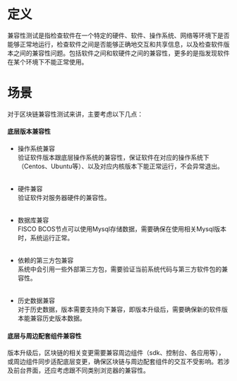 # 定义
兼容性测试是指检查软件在一个特定的硬件、软件、操作系统、网络等环境下是否能够正常地运行，检查软件之间是否能够正确地交互和共享信息，以及检查软件版本之间的兼容性问题。包括软件之间和软硬件之间的兼容性，更多的是指发现软件在某个环境下不能正常使用。

# 场景
对于区块链兼容性测试来讲，主要考虑以下几点：
#### 底层版本兼容性
- 操作系统兼容<br>
验证软件版本跟底层操作系统的兼容性，保证软件在对应的操作系统下（Centos、Ubuntu等）、以及对应内核版本下能正常运行，不会异常退出。<br><br>

- 硬件兼容<br>
验证软件对服务器硬件的兼容性。<br><br>

- 数据库兼容<br>
FISCO BCOS节点可以使用Mysql存储数据，需要确保在使用相关Mysql版本时，系统运行正常。<br><br>

- 依赖的第三方包兼容<br>
系统中会引用一些外部第三方包，需要验证当前系统代码与第三方软件包的兼容性。<br><br>

- 历史数据兼容<br>
对于历史数据，版本需要支持向下兼容，即版本升级后，需要确保新的软件版本能兼容历史版本数据。

#### 底层与周边配套组件兼容性
版本升级后，区块链的相关变更需要兼容周边组件（sdk、控制台、各应用等），或周边组件同步适配底层变更，确保区块链与周边配套组件的交互不受影响。若涉及前台界面，还应考虑跟不同类别浏览器的兼容性。

